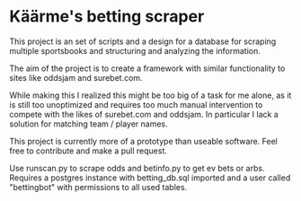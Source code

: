 # Käärme's betting scraper 

This project is an set of scripts and a design for a database for scraping multiple sportsbooks and
structuring and analyzing the information.

The aim of the project is to create a framework with similar functionality to sites like oddsjam 
and surebet.com. 

While making this I realized this might be too big of 
a task for me alone, as it is still too unoptimized and requires too much manual intervention
to compete with the likes of surebet.com and oddsjam. In particular I lack a solution for matching 
team / player names. 

This project is currently more of a prototype than useable software.
Feel free to contribute and make a pull request.

Use runscan.py to scrape odds and betinfo.py to get ev bets or arbs. 
Requires a postgres instance with betting_db.sql imported and a user called "bettingbot" 
with permissions to all used tables.
